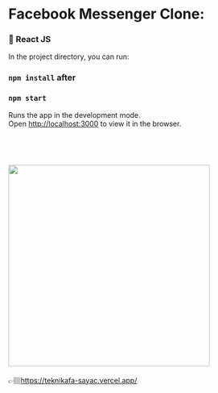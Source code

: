 # Facebook Messenger Clone:
### 🚀 React JS  
 
In the project directory, you can run:

### `npm install` after 
### `npm start`

Runs the app in the development mode.<br />
Open [http://localhost:3000](http://localhost:3000) to view it in the browser.


 <h1 align="left">
  <br>
  <img src="https://user-images.githubusercontent.com/56169582/96352760-a0ae0a80-10ce-11eb-8ed1-c63f7de5b9e3.png" height="400" width="auto">
  <br>
</h1>

 👉🏽https://teknikafa-sayac.vercel.app/
